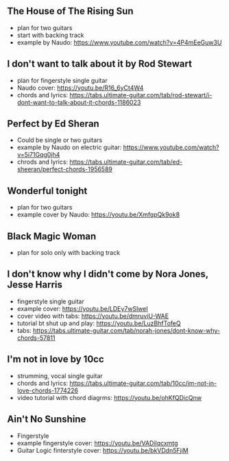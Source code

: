 ## The House of The Rising Sun
  - plan for two guitars
  - start with backing track
  - example by Naudo: https://www.youtube.com/watch?v=4P4mEeGuw3U

## I don't want to talk about it by Rod Stewart
  - plan for fingerstyle single guitar
  - Naudo cover: https://youtu.be/R16_6yCt4W4
  - chords and lyrics: https://tabs.ultimate-guitar.com/tab/rod-stewart/i-dont-want-to-talk-about-it-chords-1186023

## Perfect by Ed Sheran
  - Could be single or two guitars
  - example by Naudo on electric guitar: https://www.youtube.com/watch?v=5i71Gqg0jh4
  - chrods and lyrics: https://tabs.ultimate-guitar.com/tab/ed-sheeran/perfect-chords-1956589

## Wonderful tonight
  - plan for two guitars
  - example cover by Naudo: https://youtu.be/XmfqpQk9ok8

## Black Magic Woman
  - plan for solo only with backing track

## I don't know why I didn't come by Nora Jones, Jesse Harris
  - fingerstyle single guitar
  - example cover: https://youtu.be/LDEy7wSlweI
  - cover video with tabs: https://youtu.be/dmruviU-WAE
  - tutorial bt shut up and play: https://youtu.be/LuzBhfTofeQ
  - tabs: https://tabs.ultimate-guitar.com/tab/norah-jones/dont-know-why-chords-57811

## I'm not in love by 10cc
  - strumming, vocal single guitar
  - chords and lyrics: https://tabs.ultimate-guitar.com/tab/10cc/im-not-in-love-chords-1774226
  - video tutorial with chord diagrms: https://youtu.be/ohKfQDicQnw

## Ain't No Sunshine
  - Fingerstyle
  - example fingerstyle cover: https://youtu.be/VADiIqcxmtg
  - Guitar Logic finterstyle cover: https://youtu.be/bkVDdn5FjiM

